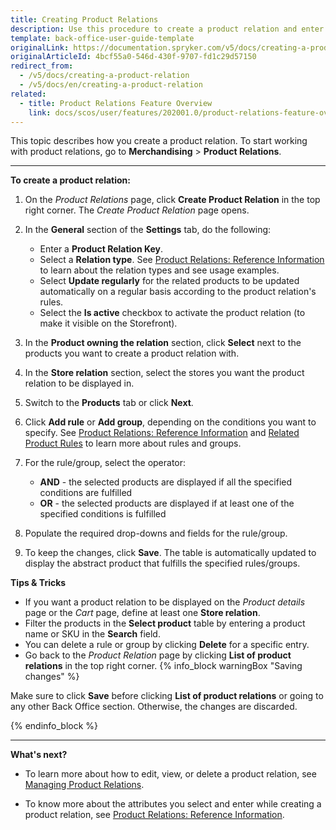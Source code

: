 ```yaml
---
title: Creating Product Relations
description: Use this procedure to create a product relation and enter all the required values in the Back Office.
template: back-office-user-guide-template
originalLink: https://documentation.spryker.com/v5/docs/creating-a-product-relation
originalArticleId: 4bcf55a0-546d-430f-9707-fd1c29d57150
redirect_from:
  - /v5/docs/creating-a-product-relation
  - /v5/docs/en/creating-a-product-relation
related:
  - title: Product Relations Feature Overview
    link: docs/scos/user/features/202001.0/product-relations-feature-overview.html
---
```


This topic describes how you create a product relation.
To start working with product relations, go to **Merchandising** > **Product Relations**.
***
**To create a product relation:**
1. On the *Product Relations* page, click **Create Product Relation** in the top right corner. The *Create Product Relation* page opens.
2. In  the **General** section of the **Settings** tab, do the following:
    * Enter a **Product Relation Key**.
    * Select a **Relation type**. See [Product Relations: Reference Information](/docs/scos/user/back-office-user-guides/{{page.version}}/merchandising/product-relations/references/product-relations-reference-information.html) to learn about the relation types and see usage examples.
    * Select **Update regularly** for the related products to be updated automatically on a regular basis according to the product relation's rules.
    * Select the **Is active** checkbox to activate the product relation (to make it visible on the Storefront).
3. In the **Product owning the relation** section, click **Select** next to the products you want to create a product relation with.

4. In the **Store relation** section, select the stores you want the product relation to be displayed in.

5. Switch to the **Products** tab or click **Next**.

6. Click **Add rule** or **Add group**, depending on the conditions you want to specify. See  [Product Relations: Reference Information](/docs/scos/user/back-office-user-guides/{{page.version}}/merchandising/product-relations/references/product-relations-reference-information.html) and [Related Product Rules](/docs/scos/user/features/{{page.version}}/product-relations-feature-overview.html#related-product-rules)  to learn more about rules and groups.

7. For the rule/group, select the operator:
    * **AND** - the selected products are displayed if all the specified conditions are fulfilled
    * **OR** -  the selected products are displayed if at least one of the specified conditions is fulfilled

8. Populate the required drop-downs and fields for the rule/group.

9. To keep the changes, click **Save**. The table is automatically updated to display the abstract product that fulfills the specified rules/groups.


**Tips & Tricks**

* If you want a product relation to be displayed on the *Product details* page or the *Cart* page, define at least one **Store relation**.
* Filter the products in the **Select product** table by entering a product name or SKU in the **Search** field.
* You can delete a rule or group by clicking **Delete** for a specific entry.
* Go back to the *Product Relation* page by clicking **List of product relations** in the top right corner.
{% info_block warningBox "Saving changes" %}

Make sure to click **Save** before clicking **List of product relations** or going to any other Back Office section. Otherwise, the changes are discarded.  

{% endinfo_block %}

***
**What's next?**

* To learn more about how to edit, view, or delete a product relation, see [Managing Product Relations](/docs/scos/user/back-office-user-guides/{{page.version}}/merchandising/product-relations/managing-product-relations.html).

* To know more about the attributes you select and enter while creating a product relation, see [Product Relations: Reference Information](/docs/scos/user/back-office-user-guides/{{page.version}}/merchandising/product-relations/references/product-relations-reference-information.html).

